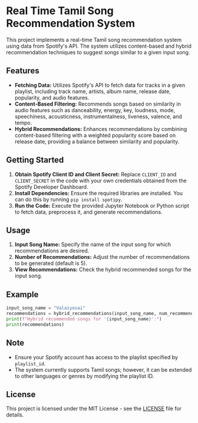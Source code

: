 
# Real Time Tamil Song Recommendation System

This project implements a real-time Tamil song recommendation system using data from Spotify's API. The system utilizes content-based and hybrid recommendation techniques to suggest songs similar to a given input song.

## Features

- **Fetching Data:** Utilizes Spotify's API to fetch data for tracks in a given playlist, including track name, artists, album name, release date, popularity, and audio features.
- **Content-Based Filtering:** Recommends songs based on similarity in audio features such as danceability, energy, key, loudness, mode, speechiness, acousticness, instrumentalness, liveness, valence, and tempo.
- **Hybrid Recommendations:** Enhances recommendations by combining content-based filtering with a weighted popularity score based on release date, providing a balance between similarity and popularity.

## Getting Started

1. **Obtain Spotify Client ID and Client Secret:** Replace `CLIENT_ID` and `CLIENT_SECRET` in the code with your own credentials obtained from the Spotify Developer Dashboard.
2. **Install Dependencies:** Ensure the required libraries are installed. You can do this by running `pip install spotipy`.
3. **Run the Code:** Execute the provided Jupyter Notebook or Python script to fetch data, preprocess it, and generate recommendations.

## Usage

1. **Input Song Name:** Specify the name of the input song for which recommendations are desired.
2. **Number of Recommendations:** Adjust the number of recommendations to be generated (default is 5).
3. **View Recommendations:** Check the hybrid recommended songs for the input song.

## Example

```python
input_song_name = "Valaiyosai"
recommendations = hybrid_recommendations(input_song_name, num_recommendations=5)
print(f"Hybrid recommended songs for '{input_song_name}':")
print(recommendations)
```

## Note

- Ensure your Spotify account has access to the playlist specified by `playlist_id`.
- The system currently supports Tamil songs; however, it can be extended to other languages or genres by modifying the playlist ID.

## License

This project is licensed under the MIT License - see the [LICENSE](LICENSE) file for details.

